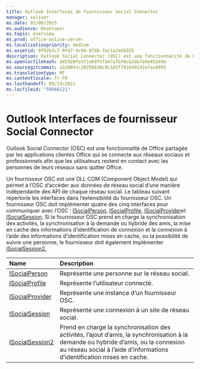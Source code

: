 ```yaml
---
title: Outlook Interfaces de fournisseur Social Connector
manager: soliver
ms.date: 03/09/2015
ms.audience: Developer
ms.topic: overview
ms.prod: office-online-server
ms.localizationpriority: medium
ms.assetid: 8f92b2c7-9f47-4c84-874b-fec1a2a5b555
description: Outlook Social Connector (OSC) est une fonctionnalité de Office partagée par les applications clientes Office qui se connecte aux réseaux sociaux et professionnels afin que les utilisateurs restent en contact avec les personnes de leurs réseaux sans quitter Office.
ms.openlocfilehash: d45928fe371a69f5fa47a7b78cb2da7a9e49249b
ms.sourcegitcommit: a1d9041c20256616c9c183f7d1049142a7ac6991
ms.translationtype: MT
ms.contentlocale: fr-FR
ms.lasthandoff: 09/24/2021
ms.locfileid: "59566121"
---
```

# <a name="outlook-social-connector-provider-interfaces"></a>Outlook Interfaces de fournisseur Social Connector

Outlook Social Connector (OSC) est une fonctionnalité de Office partagée par les applications clientes Office qui se connecte aux réseaux sociaux et professionnels afin que les utilisateurs restent en contact avec les personnes de leurs réseaux sans quitter Office. 
  
Un fournisseur OSC est une DLL COM (Component Object Model) qui permet à l’OSC d’accéder aux données de réseau social d’une manière indépendante des API de chaque réseau social. Le tableau suivant répertorie les interfaces dans l’extensibilité du fournisseur OSC. Un fournisseur OSC doit implémenter quatre des cinq interfaces pour communiquer avec l’OSC : [ISocialPerson](isocialpersoniunknown.md), [ISocialProfile](isocialprofileisocialperson.md), [ISocialProvider](isocialprovideriunknown.md)et [ISocialSession](isocialsessioniunknown.md). Si le fournisseur OSC prend en charge la synchronisation des activités, la synchronisation à la demande ou hybride des amis, la mise en cache des informations d’identification de connexion et la connexion à l’aide des informations d’identification mises en cache, ou la possibilité de suivre une personne, le fournisseur doit également implémenter [ISocialSession2.](isocialsession2iunknown.md)
  
|**Name**|**Description**|
|:-----|:-----|
|[ISocialPerson](isocialpersoniunknown.md) <br/> |Représente une personne sur le réseau social.  <br/> |
|[ISocialProfile](isocialprofileisocialperson.md) <br/> |Représente l’utilisateur connecté.  <br/> |
|[ISocialProvider](isocialprovideriunknown.md) <br/> |Représente une instance d’un fournisseur OSC.  <br/> |
|[ISocialSession](isocialsessioniunknown.md) <br/> |Représente une connexion à un site de réseau social.  <br/> |
|[ISocialSession2](isocialsession2iunknown.md) <br/> |Prend en charge la synchronisation des activités, l’ajout d’amis, la synchronisation à la demande ou hybride d’amis, ou la connexion au réseau social à l’aide d’informations d’identification mises en cache.  <br/> |
   


